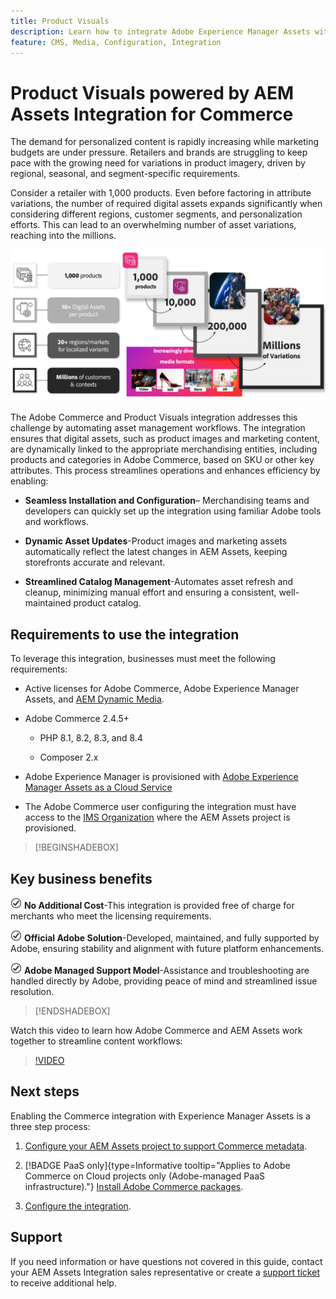 ```yaml
---
title: Product Visuals
description: Learn how to integrate Adobe Experience Manager Assets with your [!DNL Commerce] instance to create and manage the media files for your Commerce storefront.
feature: CMS, Media, Configuration, Integration
---
```


# Product Visuals powered by AEM Assets Integration for Commerce

The demand for personalized content is rapidly increasing while marketing budgets are under pressure. Retailers and brands are struggling to keep pace with the growing need for variations in product imagery, driven by regional, seasonal, and segment-specific requirements.

Consider a retailer with 1,000 products. Even before factoring in attribute variations, the number of required digital assets expands significantly when considering different regions, customer segments, and personalization efforts. This can lead to an overwhelming number of asset variations, reaching into the millions.

![check](assets/product-visuals-example.png)

The Adobe Commerce and Product Visuals integration addresses this challenge by automating asset management workflows. The integration ensures that digital assets, such as product images and marketing content, are dynamically linked to the appropriate merchandising entities, including products and categories in Adobe Commerce, based on SKU or other key attributes. This process streamlines operations and enhances efficiency by enabling:

* **Seamless Installation and Configuration**– Merchandising teams and developers can quickly set up the integration using familiar Adobe tools and workflows.

* **Dynamic Asset Updates**-Product images and marketing assets automatically reflect the latest changes in AEM Assets, keeping storefronts accurate and relevant.

* **Streamlined Catalog Management**-Automates asset refresh and cleanup, minimizing manual effort and ensuring a consistent, well-maintained product catalog.

## Requirements to use the integration

To leverage this integration, businesses must meet the following requirements:

* Active licenses for Adobe Commerce, Adobe Experience Manager Assets, and [AEM Dynamic Media](https://experienceleague.adobe.com/en/docs/experience-manager-65/content/assets/dynamic/administering-dynamic-media).

* Adobe Commerce 2.4.5+

    * PHP 8.1, 8.2, 8.3, and 8.4

    * Composer 2.x

* Adobe Experience Manager is provisioned with [Adobe Experience Manager Assets as a Cloud Service](https://experienceleague.adobe.com/en/docs/experience-manager-cloud-service/content/assets/overview)

* The Adobe Commerce user configuring the integration must have access to the [IMS Organization](https://experienceleague.adobe.com/en/docs/core-services/interface/administration/organizations#concept_EA8AEE5B02CF46ACBDAD6A8508646255) where the AEM Assets project is provisioned.

>[!BEGINSHADEBOX]

## Key business benefits

![check](assets/icon-check.png) **No Additional Cost**-This integration is provided free of charge for merchants who meet the licensing requirements.

![check](assets/icon-check.png) **Official Adobe Solution**-Developed, maintained, and fully supported by Adobe, ensuring stability and alignment with future platform enhancements.

![check](assets/icon-check.png) **Adobe Managed Support Model**-Assistance and troubleshooting are handled directly by Adobe, providing peace of mind and streamlined issue resolution.

>[!ENDSHADEBOX]

Watch this video to learn how Adobe Commerce and AEM Assets work together to streamline content workflows:

>[!VIDEO](https://video.tv.adobe.com/v/3447837)

## Next steps

Enabling the Commerce integration with Experience Manager Assets is a three step process:

1. [Configure your AEM Assets project to support Commerce metadata](get-started/configure-aem.md).

1. [!BADGE PaaS only]{type=Informative tooltip="Applies to Adobe Commerce on Cloud projects only (Adobe-managed PaaS infrastructure)."} [Install Adobe Commerce packages](get-started/configure-commerce.md).

1. [Configure the integration](get-started/setup-synchronization.md).

## Support

If you need information or have questions not covered in this guide, contact your AEM Assets Integration sales representative or create a [support ticket](https://experienceleague.adobe.com/docs/commerce-knowledge-base/kb/help-center-guide/magento-help-center-user-guide.html#submit-ticket) to receive additional help.
